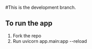 #This is the development branch.

## To run the app

1. Fork the repo
2. Run uvicorn app.main:app --reload
